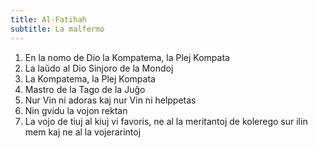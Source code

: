 ```yaml
---
title: Al-Fatihah
subtitle: La malfermo
---
```


1. En la nomo de Dio la Kompatema, la Plej Kompata
2. La laŭdo al Dio Sinjoro de la Mondoj
3. La Kompatema, la Plej Kompata
4. Mastro de la Tago de la Juĝo
5. Nur Vin ni adoras kaj nur Vin ni helppetas
6. Nin gvidu la vojon rektan
7. La vojo de tiuj al kiuj vi favoris, ne al la meritantoj de kolerego sur ilin mem kaj ne al la vojerarintoj
